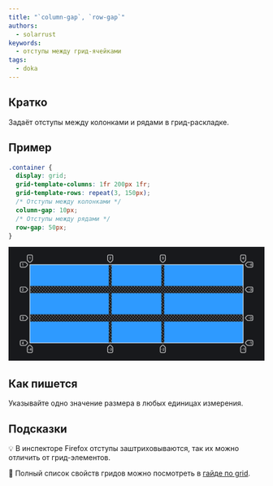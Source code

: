 ```yaml
---
title: "`column-gap`, `row-gap`"
authors:
  - solarrust
keywords:
  - отступы между грид-ячейками
tags:
  - doka
---
```


## Кратко

Задаёт отступы между колонками и рядами в грид-раскладке.

## Пример

```css
.container {
  display: grid;
  grid-template-columns: 1fr 200px 1fr;
  grid-template-rows: repeat(3, 150px);
  /* Отступы между колонками */
  column-gap: 10px;
  /* Отступы между рядами */
  row-gap: 50px;
}
```

![Пример реализации свойств column-gap / row-gap](images/1.png)

## Как пишется

Указывайте одно значение размера в любых единицах измерения.

## Подсказки

💡 В инспекторе Firefox отступы заштриховываются, так их можно отличить от грид-элементов.

<aside>

📝 Полный список свойств гридов можно посмотреть в [гайде по grid](/css/grid-guide/).

</aside>
